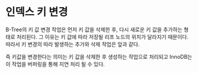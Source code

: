 # 인덱스 키 변경

B-Tree의 키 값 변경 작업은 먼저 키 값을 삭제한 후, 다시 새로운 키 값을 추가하는 형태로  처리된다. 그 이유는 키 값에 따라 저장될 리프 노드의 위치가 달라지기 때문이다. 따라서 키 변경의 따라 발생하는 추가와 삭제 작업은 앞과 같다.

즉 키값을 변경한다는 의미는 키 값을 삭제한 후 생성하는 작업으로 처리되고 InnoDB는 이 작업을 버퍼링을 통해 지연 처리 될 수 있다.